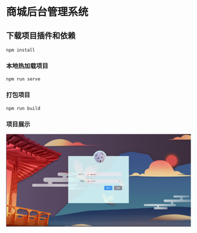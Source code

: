# 商城后台管理系统

## 下载项目插件和依赖
```
npm install
```

### 本地热加载项目
```
npm run serve
```

### 打包项目
```
npm run build
```

### 项目展示

![](项目展示/登录.png)
